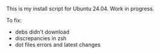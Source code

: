 This is my install script for Ubuntu 24.04. Work in progress.

To fix:
- debs didn't download
- discrepancies in zsh
- dot files errors and latest changes